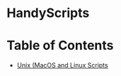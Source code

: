 # HandyScripts

# Table of Contents

- [Unix (MacOS and Linux Scripts](https://github.com/austinsonger/HandyScripts/tree/master/Linux.Bash.MacOS)

